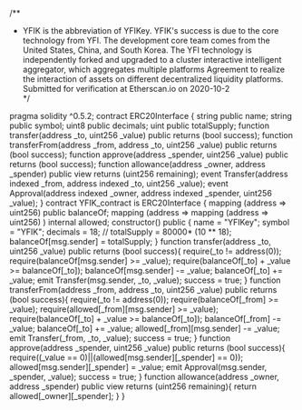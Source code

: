 /**
 * YFIK is the abbreviation of YFIKey.
        YFIK's success is due to the core technology from YFI.
        The development core team comes from the United States, China, and South Korea.
        The YFI technology is independently forked and upgraded to a cluster interactive intelligent aggregator,
        which aggregates multiple platforms Agreement to realize the interaction of assets on different decentralized liquidity platforms.
   Submitted for verification at Etherscan.io on 2020-10-2    
*/

pragma solidity ^0.5.2;
contract ERC20Interface {
  string public name;
  string public symbol;
  uint8 public decimals;
  uint public totalSupply;
  function transfer(address _to, uint256 _value) public returns (bool success);
  function transferFrom(address _from, address _to, uint256 _value) public returns (bool success);
  function approve(address _spender, uint256 _value) public returns (bool success);
  function allowance(address _owner, address _spender) public view returns (uint256 remaining);
  event Transfer(address indexed _from, address indexed _to, uint256 _value);
  event Approval(address indexed _owner, address indexed _spender, uint256 _value);
}
contract YFIK_contract is ERC20Interface {
  mapping (address => uint256) public balanceOf;
  mapping (address => mapping (address => uint256) ) internal allowed;
  constructor() public {
    name = "YFIKey";
    symbol = "YFIK";
    decimals = 18;
    // 
     totalSupply = 80000* (10 ** 18);
    balanceOf[msg.sender] = totalSupply;
  }
  function transfer(address _to, uint256 _value) public returns (bool success){
    require(_to != address(0));
    require(balanceOf[msg.sender] >= _value);
    require(balanceOf[_to] + _value >= balanceOf[_to]);
    balanceOf[msg.sender] -= _value;
    balanceOf[_to] += _value;
    emit Transfer(msg.sender, _to, _value);
    success = true;
  }
  function transferFrom(address _from, address _to, uint256 _value) public returns (bool success){
    require(_to != address(0));
    require(balanceOf[_from] >= _value);
    require(allowed[_from][msg.sender]  >= _value);
    require(balanceOf[_to] + _value >= balanceOf[_to]);
    balanceOf[_from] -= _value;
    balanceOf[_to] += _value;
    allowed[_from][msg.sender] -= _value;
    emit Transfer(_from, _to, _value);
    success = true;
  }
  function approve(address _spender, uint256 _value) public returns (bool success){
      require((_value == 0)||(allowed[msg.sender][_spender] == 0));
      allowed[msg.sender][_spender] = _value;
      emit Approval(msg.sender, _spender, _value);
      success = true;
  }
  function allowance(address _owner, address _spender) public view returns (uint256 remaining){
    return allowed[_owner][_spender];
  }
}
